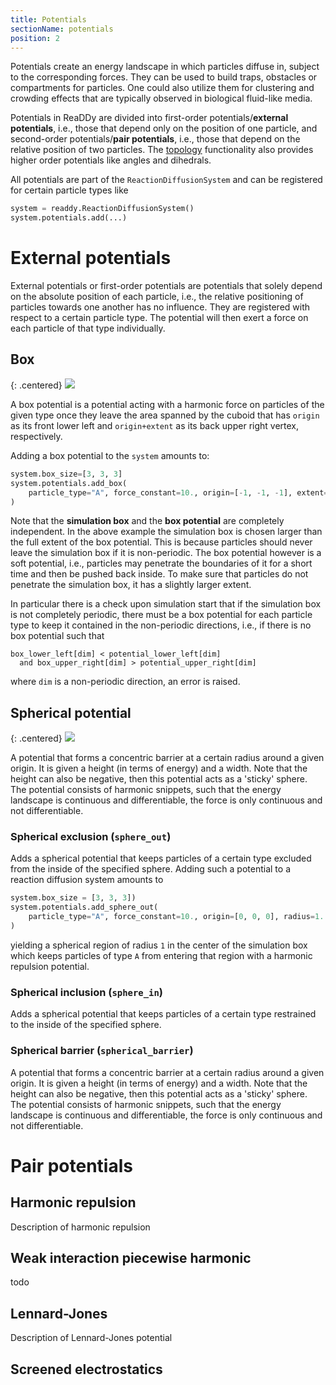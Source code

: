 ```yaml
---
title: Potentials
sectionName: potentials
position: 2
---
```


Potentials create an energy landscape in which particles diffuse in, subject to the corresponding forces.
They can be used to build traps, obstacles or compartments for particles.
One could also utilize them for clustering and crowding effects that are typically observed in biological fluid-like media.

Potentials in ReaDDy are divided into first-order potentials/__external potentials__, i.e., those that depend only on the position of one particle, and
second-order potentials/__pair potentials__, i.e., those that depend on the relative position of two particles. 
The [topology]({{site.baseurl}}/topologies.html) functionality also provides higher order potentials like angles and dihedrals.

All potentials are part of the `ReactionDiffusionSystem` and can be registered for certain particle types like
```python
system = readdy.ReactionDiffusionSystem()
system.potentials.add(...)
```

# External potentials

External potentials or first-order potentials are potentials that solely depend on the absolute position of each particle, i.e., the relative positioning of particles towards one another has no influence.
They are registered with respect to a certain particle type. The potential will
then exert a force on each particle of that type individually.

## Box

{: .centered}
![](assets/box_potential.gif)

A box potential is a potential acting with a harmonic force on particles of the given type once they leave the area
spanned by the cuboid that has `origin` as its front lower left and `origin+extent` as its back upper right vertex, respectively.

Adding a box potential to the `system` amounts to:
```python
system.box_size=[3, 3, 3]
system.potentials.add_box(
    particle_type="A", force_constant=10., origin=[-1, -1, -1], extent=[2, 2, 2]
)
```
Note that the __simulation box__ and the __box potential__ are completely independent.
In the above example the simulation box is chosen larger than the full extent of the box potential. This is because
particles should never leave the simulation box if it is non-periodic. The box potential however is a soft potential,
i.e., particles may penetrate the boundaries of it for a short time and then be pushed back inside. To make sure that
particles do not penetrate the simulation box, it has a slightly larger extent.

In particular there is a check upon simulation start that if the simulation box is not completely periodic, there must be a box potential for each particle type to keep it contained in the non-periodic directions, i.e., if there is no box potential such that
```
box_lower_left[dim] < potential_lower_left[dim] 
  and box_upper_right[dim] > potential_upper_right[dim]
```
where `dim` is a non-periodic direction, an error is raised.


## Spherical potential

{: .centered}
![](assets/sphere_potential.gif)

A potential that forms a concentric barrier at a certain radius around a given origin. It is given a height
(in terms of energy) and a width. Note that the height can also be negative, then this potential acts as
a 'sticky' sphere. The potential consists of harmonic snippets, such that the energy landscape is continuous
and differentiable, the force is only continuous and not differentiable.

### Spherical exclusion (`sphere_out`)

Adds a spherical potential that keeps particles of a certain type excluded from the inside of the specified sphere. Adding such a potential to a reaction diffusion system amounts to
```python
system.box_size = [3, 3, 3])
system.potentials.add_sphere_out(
    particle_type="A", force_constant=10., origin=[0, 0, 0], radius=1.
)
```
yielding a spherical region of radius `1` in the center of the simulation box which keeps particles of type `A` from entering that region with a harmonic repulsion potential.

### Spherical inclusion (`sphere_in`)

Adds a spherical potential that keeps particles of a certain type restrained to the inside of the specified sphere.

### Spherical barrier (`spherical_barrier`)

A potential that forms a concentric barrier at a certain radius around a given origin. It is given a height (in terms of energy) and a width. Note that the height can also be negative, then this potential acts as a  'sticky' sphere. The potential consists of harmonic snippets, such that the energy landscape is continuous and differentiable, the force is only continuous and not differentiable.

# Pair potentials

## Harmonic repulsion

Description of harmonic repulsion

## Weak interaction piecewise harmonic

todo

## Lennard-Jones

Description of Lennard-Jones potential

## Screened electrostatics

